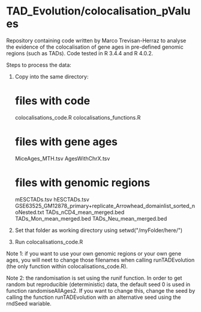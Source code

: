 # TAD_Evolution/colocalisation_pValues
Repository containing code written by Marco Trevisan-Herraz to analyse the evidence of the colocalisation of gene ages in pre-defined genomic regions (such as TADs). Code tested in R 3.4.4 and R 4.0.2.

Steps to process the data:

1) Copy into the same directory:

	# files with code
	colocalisations_code.R
	colocalisations_functions.R
	
	# files with gene ages
	MiceAges_MTH.tsv
	AgesWithChrX.tsv
	
	# files with genomic regions
	mESCTADs.tsv
	hESCTADs.tsv
	GSE63525_GM12878_primary+replicate_Arrowhead_domainlist_sorted_noNested.txt
	TADs_nCD4_mean_merged.bed
	TADs_Mon_mean_merged.bed
	TADs_Neu_mean_merged.bed

2) Set that folder as working directory using setwd("/myFolder/here/")
3) Run colocalisations_code.R





Note 1: if you want to use your own genomic regions or your own gene ages, you will neet to change those filenames when calling runTADEvolution (the only function within colocalisations_code.R).

Note 2: the randomisation is set using the runif function. In order to get random but reproducible (deterministic) data, the default seed 0 is used in function randomiseAllAges2. If you want to change this, change the seed by calling the function runTADEvolution with an alternative seed using the rndSeed wariable.
